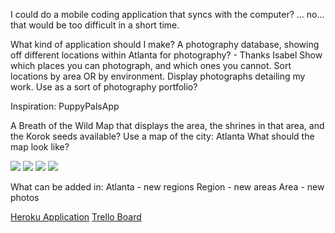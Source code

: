 I could do a mobile coding application that syncs with the computer?
...
no... that would be too difficult in a short time.

What kind of application should I make?
A photography database, showing off different locations within Atlanta for photography? - Thanks Isabel
Show which places you can photograph, and which ones you cannot.
Sort locations by area OR by environment.
Display photographs detailing my work.
Use as a sort of photography portfolio?

Inspiration: PuppyPalsApp

A Breath of the Wild Map that displays the area, the shrines in that area, and the Korok seeds available?
Use a map of the city: Atlanta
What should the map look like?

<img src="wireframes/Web 1920 – 2.png">
<img src="wireframes/Web 1920 – 1.png">
<img src="wireframes/Web 1920 – 3.png">
<img src="wireframes/Web 1920 – 4.png">


What can be added in:
Atlanta - new regions
Region - new areas
Area - new photos


<a href="https://mekaala-atl-photos.herokuapp.com/">Heroku Application</a>
<a href="https://trello.com/b/MXrS9Chd/project-two">Trello Board</a>